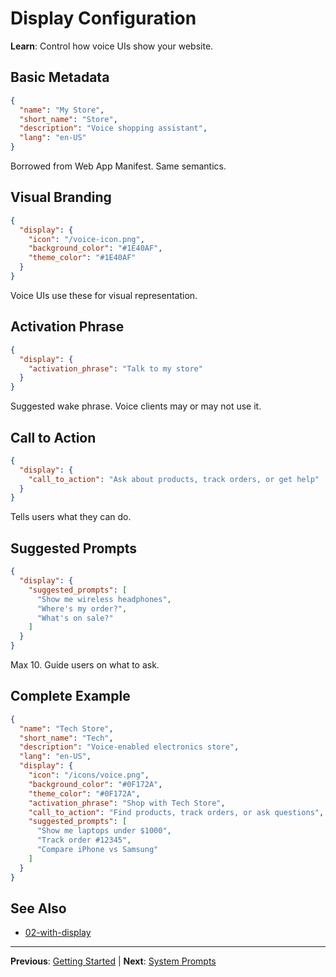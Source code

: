 # Display Configuration

**Learn**: Control how voice UIs show your website.

## Basic Metadata

```json
{
  "name": "My Store",
  "short_name": "Store",
  "description": "Voice shopping assistant",
  "lang": "en-US"
}
```

Borrowed from Web App Manifest. Same semantics.

## Visual Branding

```json
{
  "display": {
    "icon": "/voice-icon.png",
    "background_color": "#1E40AF",
    "theme_color": "#1E40AF"
  }
}
```

Voice UIs use these for visual representation.

## Activation Phrase

```json
{
  "display": {
    "activation_phrase": "Talk to my store"
  }
}
```

Suggested wake phrase. Voice clients may or may not use it.

## Call to Action

```json
{
  "display": {
    "call_to_action": "Ask about products, track orders, or get help"
  }
}
```

Tells users what they can do.

## Suggested Prompts

```json
{
  "display": {
    "suggested_prompts": [
      "Show me wireless headphones",
      "Where's my order?",
      "What's on sale?"
    ]
  }
}
```

Max 10. Guide users on what to ask.

## Complete Example

```json
{
  "name": "Tech Store",
  "short_name": "Tech",
  "description": "Voice-enabled electronics store",
  "lang": "en-US",
  "display": {
    "icon": "/icons/voice.png",
    "background_color": "#0F172A",
    "theme_color": "#0F172A",
    "activation_phrase": "Shop with Tech Store",
    "call_to_action": "Find products, track orders, or ask questions",
    "suggested_prompts": [
      "Show me laptops under $1000",
      "Track order #12345",
      "Compare iPhone vs Samsung"
    ]
  }
}
```

## See Also

- [02-with-display](../examples/02-with-display/)

---

**Previous**: [Getting Started](./Getting%20Started.md) | **Next**: [System Prompts](./System%20Prompts.md)
